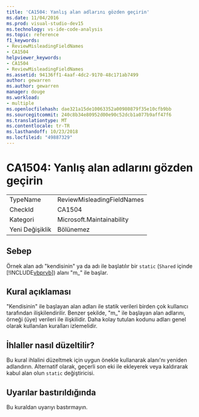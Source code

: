 ```yaml
---
title: 'CA1504: Yanlış alan adlarını gözden geçirin'
ms.date: 11/04/2016
ms.prod: visual-studio-dev15
ms.technology: vs-ide-code-analysis
ms.topic: reference
f1_keywords:
- ReviewMisleadingFieldNames
- CA1504
helpviewer_keywords:
- CA1504
- ReviewMisleadingFieldNames
ms.assetid: 94136ff1-4aaf-4dc2-9170-48c171ab7499
author: gewarren
ms.author: gewarren
manager: douge
ms.workload:
- multiple
ms.openlocfilehash: dae321a15de10063352a00980879f35e10cfb9bb
ms.sourcegitcommit: 240c8b34e80952d00e90c52dcb1a077b9aff47f6
ms.translationtype: MT
ms.contentlocale: tr-TR
ms.lasthandoff: 10/23/2018
ms.locfileid: "49887329"
---
```

# <a name="ca1504-review-misleading-field-names"></a>CA1504: Yanlış alan adlarını gözden geçirin

|||
|-|-|
|TypeName|ReviewMisleadingFieldNames|
|CheckId|CA1504|
|Kategori|Microsoft.Maintainability|
|Yeni Değişiklik|Bölünemez|

## <a name="cause"></a>Sebep
 Örnek alan adı "kendisinin" ya da adı ile başlatılır bir `static` (`Shared` içinde [!INCLUDE[vbprvb](../code-quality/includes/vbprvb_md.md)]) alanı "m_" ile başlar.

## <a name="rule-description"></a>Kural açıklaması
 "Kendisinin" ile başlayan alan adları ile statik verileri birden çok kullanıcı tarafından ilişkilendirilir. Benzer şekilde, "m_" ile başlayan alan adlarını, örneği (üye) verileri ile ilişkilidir. Daha kolay tutulan kodunu adları genel olarak kullanılan kuralları izlemelidir.

## <a name="how-to-fix-violations"></a>İhlaller nasıl düzeltilir?
 Bu kural ihlalini düzeltmek için uygun önekle kullanarak alanı'nı yeniden adlandırın. Alternatif olarak, geçerli son eki ile ekleyerek veya kaldırarak kabul alan olun `static` değiştiricisi.

## <a name="when-to-suppress-warnings"></a>Uyarılar bastırıldığında
 Bu kuraldan uyarıyı bastırmayın.